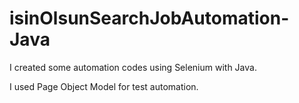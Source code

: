 # isinOlsunSearchJobAutomation-Java
I created some automation codes using Selenium with Java.

I used Page Object Model for test automation.

